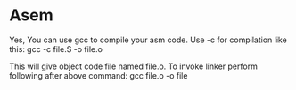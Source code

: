 Asem
====

Yes, You can use gcc to compile your asm code. Use -c for compilation like this: 
gcc -c file.S -o file.o

This will give object code file named file.o. To invoke linker perform following after above command: 
gcc file.o -o file
